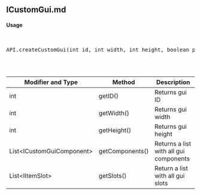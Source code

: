 ## ICustomGui.md


#### Usage     
<br>

<pre>
API.createCustomGui(int id, int width, int height, boolean pauseGame)
</pre>

<br>
<br>

Modifier and Type | Method | Description
------- | ------------- | -------------------------------------------------------------
int | getID() | Returns gui ID
int | getWidth() | Returns gui width
int | getHeight() | Returns gui height
List\<ICustomGuiComponent\> | getComponents() | Returns a list with all gui components
List\<IItemSlot\> | getSlots() | Return a list with all gui slots 
  
